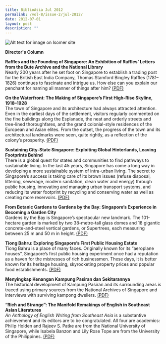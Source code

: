 ```yaml
---
title: BiblioAsia Jul 2012
permalink: /vol-8/issue-2/jul-2012/
date: 2012-07-01
layout: post
description: ""
---
```

![Alt text for image on Isomer site](/images/covers/ba8-2.jpg)

<a style="text-decoration: none; font-weight: bold;" href="/vol-8/issue-2/jul-2012/director-column">Director's Column</a>

<a style="text-decoration: none; font-weight: bold;" href="/vol-8/issue-2/jul-2012/singapore-raffles-founding-letters">Raffles and the Founding of Singapore: An Exhibition of Raffles’ Letters from the Bute Archive and the National Library</a><br> Nearly 200 years after he set foot on Singapore to establish a trading post for the British East India Company, Thomas Stamford Bingley Raffles (1781–1826) continues to fascinate and intrigue us. How else can you explain our penchant for naming all manner of things after him? [(PDF)](/files/pdf/vol-8/issue-2/v8-issue2_RaflesFounding.pdf)

<a style="text-decoration: none; font-weight: bold;" href="/vol-8/issue-2/jul-2012/singapore-waterfront-skyline">On the Waterfront: The Making of Singapore’s First High-Rise Skyline, 1918–1928</a><br>The town of Singapore and its architecture had always attracted attention. Even in the earliest days of the settlement, visitors regularly commented on the fine buildings along the Esplanade, the neat and orderly streets and tree-lined thoroughfares, and the grand colonial-style residences of the European and Asian elites. From the outset, the progress of the town and its architectural landmarks were seen, quite rightly, as a reflection of the colony’s prosperity. [(PDF)](/files/pdf/vol-8/issue-2/v8-issue2_%20WaterfrontSkyline.pdf)

<a style="text-decoration: none; font-weight: bold;" href="/vol-8/issue-2/jul-2012/singapore-global-hinterlands-footprints">Sustaining City-State Singapore: Exploiting Global Hinterlands, Leaving Footprints Behind</a><br>There is a global quest for states and communities to find pathways to sustainable living. In the last 45 years, Singapore has come a long way in developing a more sustainable system of intra-urban living. The secret to Singapore’s success is taking care of its brown issues (refuse disposal, littering, sewerage, modern sanitation, clean water and energy) through public housing, innovating and managing urban transport systems, and reducing its water footprint by recycling and conserving water as well as creating more reservoirs. [(PDF)](/files/pdf/vol-8/issue-2/v8-issue2_%20SustainingCity.pdf)

<a style="text-decoration: none; font-weight: bold;" href="/vol-8/issue-2/jul-2012/singapore-botanic-gardens-city">From Botanic Gardens to Gardens by the Bay: Singapore’s Experience in Becoming a Garden City</a><br>Gardens by the Bay is Singapore’s spectacular new landmark. The 101-hectare garden is marked by two 38-metre-tall glass domes and 18 gigantic concrete-and-steel vertical gardens, or Supertrees, each measuring between 25 m and 50 m in height. [(PDF)](/files/pdf/vol-8/issue-2/v8-issue2_BotanicGardens.pdf)

<a style="text-decoration: none; font-weight: bold;" href="/vol-8/issue-2/jul-2012/singapore-housing-tiong-bahru">Tiong Bahru: Exploring Singapore’s First Public Housing Estate</a><br>Tiong Bahru is a place of many faces. Originally known for its “aeroplane houses”, Singapore’s first public housing experiment once had a reputation as a haven for the mistresses of rich businessmen. These days, it is better known for its heritage housing, skyrocketing property prices and popular food establishments. [(PDF)](/files/pdf/vol-8/issue-2/v8-issue2_TiongBahru.pdf)

<a style="text-decoration: none; font-weight: bold;" href="/vol-8/issue-2/jul-2012/kampung-pasiran-sekitarannya">Menyingkap Kenangan Kampung Pasiran dan Sekitarannya</a><br>
The historical development of Kampung Pasiran and its surrounding areas is traced using primary sources from the National Archives of Singapore and interviews with surviving kampong dwellers. [(PDF)](/files/pdf/vol-8/issue-2/v8-issue2_KampungPasiran.pdf)

<a style="text-decoration: none; font-weight: bold;" href="/vol-8/issue-2/jul-2012/manifold-remaking-english-literature">“Rich and Strange”: The Manifold Remakings of English in Southeast Asian Literatures</a><br>*An Anthology of English Writing from Southeast Asia* is a substantive achievement and its editors are to be congratulated. All four are academics: Philip Holden and Rajeev S. Patke are from the National University of Singapore, while Isabela Banzon and Lily Rose Tope are from the University of the Philippines. [(PDF)](/files/pdf/vol-8/issue-2/v8-issue2_RichStrange.pdf)